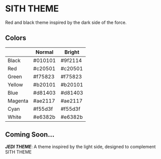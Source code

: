 # SITH THEME

Red and black theme inspired by the dark side of the force.

## Colors

|         | Normal  | Bright  |
| ------- | ------- | ------- |
| Black   | #010101 | #9f2114 |
| Red     | #c20501 | #c20501 |
| Green   | #f75823 | #f75823 |
| Yellow  | #b20101 | #b20101 |
| Blue    | #d81403 | #d81403 |
| Magenta | #ae2117 | #ae2117 |
| Cyan    | #f55d3f | #f55d3f |
| White   | #e6382b | #e6382b |

## Coming Soon...

**_JEDI THEME_**: A theme inspired by the light side, designed to complement SITH THEME
